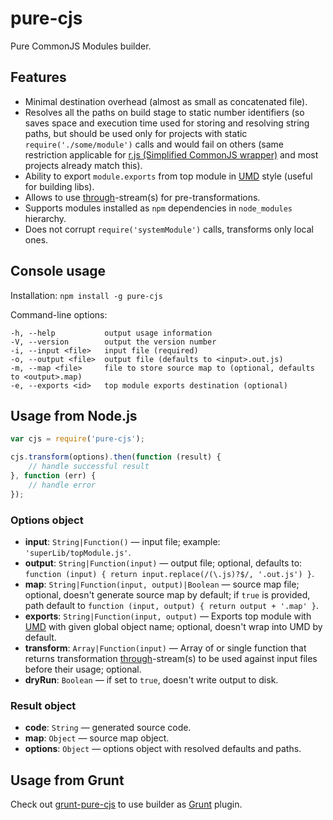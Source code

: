 # pure-cjs

Pure CommonJS Modules builder.

## Features

* Minimal destination overhead (almost as small as concatenated file).
* Resolves all the paths on build stage to static number identifiers (so saves space and execution time used for storing and resolving string paths, but should be used only for projects with static `require('./some/module')` calls and would fail on others (same restriction applicable for [r.js (Simplified CommonJS wrapper)](http://requirejs.org/docs/whyamd.html#sugar) and most projects already match this).
* Ability to export `module.exports` from top module in [UMD](https://github.com/umdjs/umd) style (useful for building libs).
* Allows to use [through](https://github.com/dominictarr/through)-stream(s) for pre-transformations.
* Supports modules installed as `npm` dependencies in `node_modules` hierarchy.
* Does not corrupt `require('systemModule')` calls, transforms only local ones.

## Console usage

Installation:
`npm install -g pure-cjs`

Command-line options:
```
-h, --help           output usage information
-V, --version        output the version number
-i, --input <file>   input file (required)
-o, --output <file>  output file (defaults to <input>.out.js)
-m, --map <file>     file to store source map to (optional, defaults to <output>.map)
-e, --exports <id>   top module exports destination (optional)
```

## Usage from Node.js

```javascript
var cjs = require('pure-cjs');

cjs.transform(options).then(function (result) {
    // handle successful result
}, function (err) {
	// handle error
});
```

### Options object

* **input**: `String|Function()` &mdash; input file; example: `'superLib/topModule.js'`.
* **output**: `String|Function(input)` &mdash; output file; optional, defaults to: `function (input) { return input.replace(/(\.js)?$/, '.out.js') }`.
* **map**: `String|Function(input, output)|Boolean` &mdash; source map file; optional, doesn't generate source map by default; if `true` is provided, path default to `function (input, output) { return output + '.map' }`.
* **exports**: `String|Function(input, output)` &mdash; Exports top module with [UMD](https://github.com/umdjs/umd) with given global object name; optional, doesn't wrap into UMD by default.
* **transform**: `Array|Function(input)` &mdash; Array of or single function that returns transformation [through](https://github.com/dominictarr/through)-stream(s) to be used against input files before their usage; optional.
* **dryRun**: `Boolean` &mdash; if set to `true`, doesn't write output to disk.

### Result object

* **code**: `String` &mdash; generated source code.
* **map**: `Object` &mdash; source map object.
* **options**: `Object` &mdash; options object with resolved defaults and paths.

## Usage from Grunt

Check out [grunt-pure-cjs](https://github.com/RReverser/grunt-pure-cjs) to use builder as [Grunt](https://gruntjs.com/) plugin.
